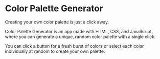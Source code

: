 ﻿# Color Palette Generator

Creating your own color palette is just a click away. 

Color Palette Generator is an app made with HTML, CSS, and JavaScript, where you can generate a unique, random color palette with a single click.

You can click a button for a fresh burst of colors or select each color individually at random to create your own palette.
